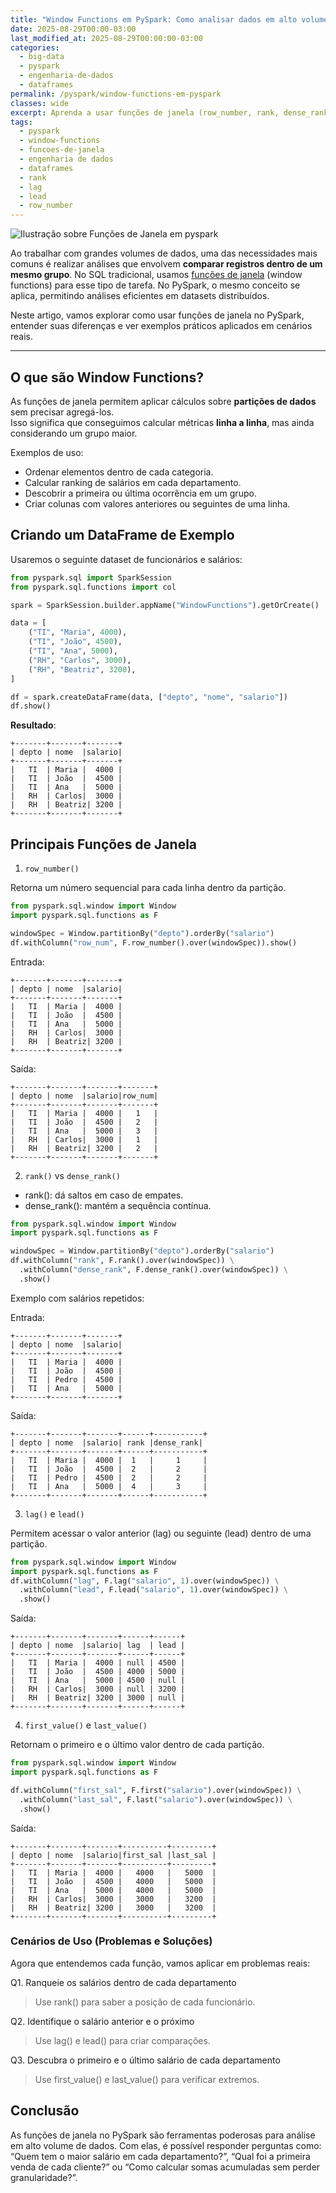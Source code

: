 ```yaml
---
title: "Window Functions em PySpark: Como analisar dados em alto volume"
date: 2025-08-29T00:00-03:00
last_modified_at: 2025-08-29T00:00:00-03:00
categories:
  - big-data
  - pyspark
  - engenharia-de-dados
  - dataframes
permalink: /pyspark/window-functions-em-pyspark
classes: wide
excerpt: Aprenda a usar funções de janela (row_number, rank, dense_rank, lag, lead, first_value, last_value) no PySpark com exemplos práticos e dicas de performance para análise em larga escala.
tags:
  - pyspark
  - window-functions
  - funcoes-de-janela
  - engenharia de dados
  - dataframes
  - rank
  - lag
  - lead
  - row_number
---
```

![Ilustração sobre Funções de Janela em pyspark](/images/window-functions-pyspark.png)

Ao trabalhar com grandes volumes de dados, uma das necessidades mais comuns é realizar análises que envolvem **comparar registros dentro de um mesmo grupo**. No SQL tradicional, usamos [funções de janela](https://medium.com/comunidadeds/windows-functions-desvendando-o-poder-das-funções-de-janela-no-sql-805cf12bfff2) (window functions) para esse tipo de tarefa. No PySpark, o mesmo conceito se aplica, permitindo análises eficientes em datasets distribuídos.

Neste artigo, vamos explorar como usar funções de janela no PySpark, entender suas diferenças e ver exemplos práticos aplicados em cenários reais.

---

## O que são Window Functions?

As funções de janela permitem aplicar cálculos sobre **partições de dados** sem precisar agregá-los.  
Isso significa que conseguimos calcular métricas **linha a linha**, mas ainda considerando um grupo maior.

Exemplos de uso:  
- Ordenar elementos dentro de cada categoria.  
- Calcular ranking de salários em cada departamento.  
- Descobrir a primeira ou última ocorrência em um grupo.  
- Criar colunas com valores anteriores ou seguintes de uma linha.  

## Criando um DataFrame de Exemplo

Usaremos o seguinte dataset de funcionários e salários:

```python
from pyspark.sql import SparkSession
from pyspark.sql.functions import col

spark = SparkSession.builder.appName("WindowFunctions").getOrCreate()

data = [
    ("TI", "Maria", 4000),
    ("TI", "João", 4500),
    ("TI", "Ana", 5000),
    ("RH", "Carlos", 3000),
    ("RH", "Beatriz", 3200),
]

df = spark.createDataFrame(data, ["depto", "nome", "salario"])
df.show()
```

**Resultado**:

```
+-------+-------+-------+
| depto | nome  |salario|
+-------+-------+-------+
|   TI  | Maria |  4000 |
|   TI  | João  |  4500 |
|   TI  | Ana   |  5000 |
|   RH  | Carlos|  3000 |
|   RH  | Beatriz| 3200 |
+-------+-------+-------+
```

## Principais Funções de Janela
1. `row_number()` 

Retorna um número sequencial para cada linha dentro da partição.

```python
from pyspark.sql.window import Window
import pyspark.sql.functions as F

windowSpec = Window.partitionBy("depto").orderBy("salario")
df.withColumn("row_num", F.row_number().over(windowSpec)).show()
```

Entrada:
```
+-------+-------+-------+
| depto | nome  |salario|
+-------+-------+-------+
|   TI  | Maria |  4000 |
|   TI  | João  |  4500 |
|   TI  | Ana   |  5000 |
|   RH  | Carlos|  3000 |
|   RH  | Beatriz| 3200 |
+-------+-------+-------+
```

Saída:
```
+-------+-------+-------+-------+
| depto | nome  |salario|row_num|
+-------+-------+-------+-------+
|   TI  | Maria |  4000 |   1   |
|   TI  | João  |  4500 |   2   |
|   TI  | Ana   |  5000 |   3   |
|   RH  | Carlos|  3000 |   1   |
|   RH  | Beatriz| 3200 |   2   |
+-------+-------+-------+-------+
```

2. `rank()` vs `dense_rank()`

- rank(): dá saltos em caso de empates.
- dense_rank(): mantém a sequência contínua.

```python
from pyspark.sql.window import Window
import pyspark.sql.functions as F

windowSpec = Window.partitionBy("depto").orderBy("salario")
df.withColumn("rank", F.rank().over(windowSpec)) \
  .withColumn("dense_rank", F.dense_rank().over(windowSpec)) \
  .show()
```

Exemplo com salários repetidos:

Entrada:
```
+-------+-------+-------+
| depto | nome  |salario|
+-------+-------+-------+
|   TI  | Maria |  4000 |
|   TI  | João  |  4500 |
|   TI  | Pedro |  4500 |
|   TI  | Ana   |  5000 |
+-------+-------+-------+
```

Saída:

```
+-------+-------+-------+------+-----------+
| depto | nome  |salario| rank |dense_rank|
+-------+-------+-------+------+-----------+
|   TI  | Maria |  4000 |  1   |     1     |
|   TI  | João  |  4500 |  2   |     2     |
|   TI  | Pedro |  4500 |  2   |     2     |
|   TI  | Ana   |  5000 |  4   |     3     |
+-------+-------+-------+------+-----------+
```

3. `lag()` e `lead()`

Permitem acessar o valor anterior (lag) ou seguinte (lead) dentro de uma partição.

```python
from pyspark.sql.window import Window
import pyspark.sql.functions as F
df.withColumn("lag", F.lag("salario", 1).over(windowSpec)) \
  .withColumn("lead", F.lead("salario", 1).over(windowSpec)) \
  .show()
```

Saída:

```
+-------+-------+-------+------+------+ 
| depto | nome  |salario| lag  | lead | 
+-------+-------+-------+------+------+ 
|   TI  | Maria |  4000 | null | 4500 | 
|   TI  | João  |  4500 | 4000 | 5000 | 
|   TI  | Ana   |  5000 | 4500 | null | 
|   RH  | Carlos|  3000 | null | 3200 | 
|   RH  | Beatriz| 3200 | 3000 | null | 
+-------+-------+-------+------+------+ 
```

4. `first_value()` e `last_value()`

Retornam o primeiro e o último valor dentro de cada partição.

```python
from pyspark.sql.window import Window
import pyspark.sql.functions as F

df.withColumn("first_sal", F.first("salario").over(windowSpec)) \
  .withColumn("last_sal", F.last("salario").over(windowSpec)) \
  .show()
```


Saída:

```
+-------+-------+-------+----------+---------+
| depto | nome  |salario|first_sal |last_sal |
+-------+-------+-------+----------+---------+
|   TI  | Maria |  4000 |   4000   |   5000  |
|   TI  | João  |  4500 |   4000   |   5000  |
|   TI  | Ana   |  5000 |   4000   |   5000  |
|   RH  | Carlos|  3000 |   3000   |   3200  |
|   RH  | Beatriz| 3200 |   3000   |   3200  |
+-------+-------+-------+----------+---------+
```

### Cenários de Uso (Problemas e Soluções)

Agora que entendemos cada função, vamos aplicar em problemas reais:

Q1. Ranqueie os salários dentro de cada departamento
> Use rank() para saber a posição de cada funcionário.

Q2. Identifique o salário anterior e o próximo
> Use lag() e lead() para criar comparações.

Q3. Descubra o primeiro e o último salário de cada departamento
> Use first_value() e last_value() para verificar extremos.

## Conclusão

As funções de janela no PySpark são ferramentas poderosas para análise em alto volume de dados.
Com elas, é possível responder perguntas como: “Quem tem o maior salário em cada departamento?”, “Qual foi a primeira venda de cada cliente?” ou “Como calcular somas acumuladas sem perder granularidade?”.
